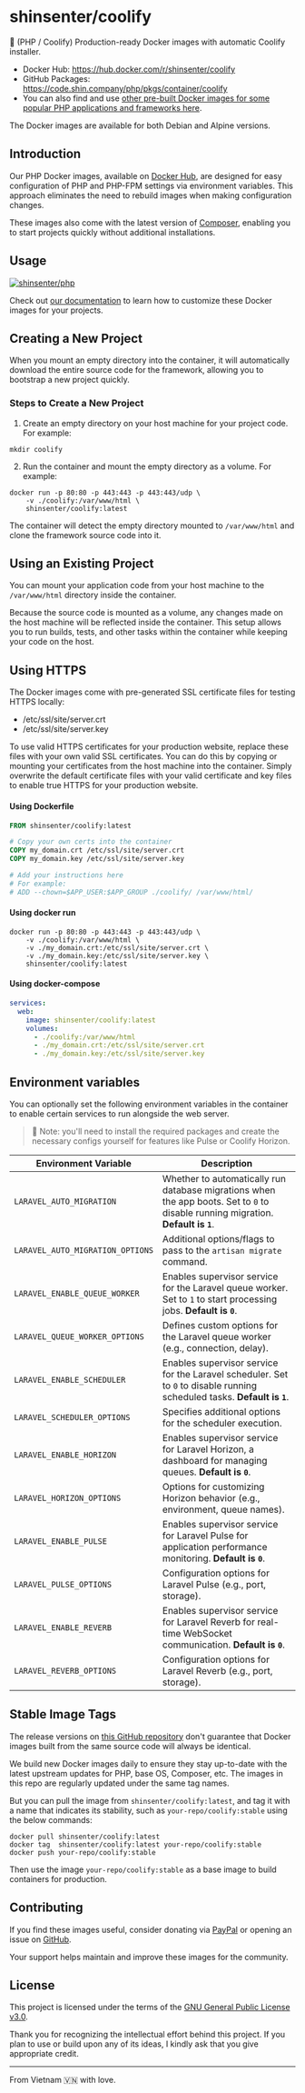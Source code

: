 # shinsenter/coolify

🔋 (PHP / Coolify) Production-ready Docker images with automatic Coolify installer.

- Docker Hub: https://hub.docker.com/r/shinsenter/coolify
- GitHub Packages: https://code.shin.company/php/pkgs/container/coolify
- You can also find and use [other pre-built Docker images for some popular PHP applications and frameworks here](https://hub.docker.com/u/shinsenter).

The Docker images are available for both Debian and Alpine versions.


## Introduction

Our PHP Docker images, available on [Docker Hub](https://hub.docker.com/r/shinsenter/php),
are designed for easy configuration of PHP and PHP-FPM settings via environment variables.
This approach eliminates the need to rebuild images when making configuration changes.

These images also come with the latest version of [Composer](https://getcomposer.org),
enabling you to start projects quickly without additional installations.


## Usage

[![shinsenter/php](https://repository-images.githubusercontent.com/458053748/5a05c8e4-1c00-440c-98f1-2cd4548bbaa2)](https://docker.shin.company/php)

Check out [our documentation](https://hub.docker.com/r/shinsenter/php) to learn how to customize these Docker images for your projects.


## Creating a New Project

When you mount an empty directory into the container, it will automatically download the entire source code for the framework, allowing you to bootstrap a new project quickly.

### Steps to Create a New Project

1. Create an empty directory on your host machine for your project code. For example:

```shell
mkdir coolify
```

2. Run the container and mount the empty directory as a volume. For example:

```shell
docker run -p 80:80 -p 443:443 -p 443:443/udp \
    -v ./coolify:/var/www/html \
    shinsenter/coolify:latest
```

The container will detect the empty directory mounted to `/var/www/html` and clone the framework source code into it.


## Using an Existing Project

You can mount your application code from your host machine to the `/var/www/html` directory inside the container.

Because the source code is mounted as a volume,
any changes made on the host machine will be reflected inside the container.
This setup allows you to run builds, tests,
and other tasks within the container while keeping your code on the host.


## Using HTTPS

The Docker images come with pre-generated SSL certificate files for testing HTTPS locally:

- /etc/ssl/site/server.crt
- /etc/ssl/site/server.key

To use valid HTTPS certificates for your production website,
replace these files with your own valid SSL certificates.
You can do this by copying or mounting your certificates from the host machine into the container.
Simply overwrite the default certificate files with your valid certificate and key files
to enable true HTTPS for your production website.

#### Using Dockerfile

```Dockerfile
FROM shinsenter/coolify:latest

# Copy your own certs into the container
COPY my_domain.crt /etc/ssl/site/server.crt
COPY my_domain.key /etc/ssl/site/server.key

# Add your instructions here
# For example:
# ADD --chown=$APP_USER:$APP_GROUP ./coolify/ /var/www/html/
```

#### Using docker run

```shell
docker run -p 80:80 -p 443:443 -p 443:443/udp \
    -v ./coolify:/var/www/html \
    -v ./my_domain.crt:/etc/ssl/site/server.crt \
    -v ./my_domain.key:/etc/ssl/site/server.key \
    shinsenter/coolify:latest
```

#### Using docker-compose

```yml
services:
  web:
    image: shinsenter/coolify:latest
    volumes:
      - ./coolify:/var/www/html
      - ./my_domain.crt:/etc/ssl/site/server.crt
      - ./my_domain.key:/etc/ssl/site/server.key
```


## Environment variables

You can optionally set the following environment variables in the container to enable certain services to run alongside the web server.

> 📝 Note: you'll need to install the required packages and create the necessary configs yourself for features like Pulse or Coolify Horizon.

| Environment Variable             | Description             |
|----------------------------------|-------------------------|
| `LARAVEL_AUTO_MIGRATION`         | Whether to automatically run database migrations when the app boots. Set to `0` to disable running migration. **Default is `1`**. |
| `LARAVEL_AUTO_MIGRATION_OPTIONS` | Additional options/flags to pass to the `artisan migrate` command. |
| `LARAVEL_ENABLE_QUEUE_WORKER`    | Enables supervisor service for the Laravel queue worker. Set to `1` to start processing jobs. **Default is `0`**. |
| `LARAVEL_QUEUE_WORKER_OPTIONS`   | Defines custom options for the Laravel queue worker (e.g., connection, delay). |
| `LARAVEL_ENABLE_SCHEDULER`       | Enables supervisor service for the Laravel scheduler. Set to `0` to disable running scheduled tasks. **Default is `1`**. |
| `LARAVEL_SCHEDULER_OPTIONS`      | Specifies additional options for the scheduler execution. |
| `LARAVEL_ENABLE_HORIZON`         | Enables supervisor service for Laravel Horizon, a dashboard for managing queues. **Default is `0`**. |
| `LARAVEL_HORIZON_OPTIONS`        | Options for customizing Horizon behavior (e.g., environment, queue names). |
| `LARAVEL_ENABLE_PULSE`           | Enables supervisor service for Laravel Pulse for application performance monitoring. **Default is `0`**. |
| `LARAVEL_PULSE_OPTIONS`          | Configuration options for Laravel Pulse (e.g., port, storage). |
| `LARAVEL_ENABLE_REVERB`          | Enables supervisor service for Laravel Reverb for real-time WebSocket communication. **Default is `0`**. |
| `LARAVEL_REVERB_OPTIONS`         | Configuration options for Laravel Reverb (e.g., port, storage). |


## Stable Image Tags

The release versions on [this GitHub repository](https://code.shin.company/php) don't guarantee
that Docker images built from the same source code will always be identical.

We build new Docker images daily to ensure they stay up-to-date
with the latest upstream updates for PHP, base OS, Composer, etc.
The images in this repo are regularly updated under the same tag names.

But you can pull the image from `shinsenter/coolify:latest`,
and tag it with a name that indicates its stability,
such as `your-repo/coolify:stable` using the below commands:

```shell
docker pull shinsenter/coolify:latest
docker tag  shinsenter/coolify:latest your-repo/coolify:stable
docker push your-repo/coolify:stable
```

Then use the image `your-repo/coolify:stable` as a base image to build containers for production.


## Contributing

If you find these images useful, consider donating via [PayPal](https://www.paypal.me/shinsenter) or opening an issue on [GitHub](https://code.shin.company/php/issues/new).

Your support helps maintain and improve these images for the community.


## License

This project is licensed under the terms of the [GNU General Public License v3.0](https://code.shin.company/php/blob/main/LICENSE).

Thank you for recognizing the intellectual effort behind this project. If you plan to use or build upon any of its ideas, I kindly ask that you give appropriate credit.

---

From Vietnam 🇻🇳 with love.
